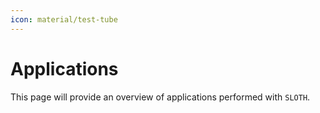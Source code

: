 ```yaml
---
icon: material/test-tube
---
```


# Applications

This page will provide an overview of applications performed with `SLOTH`.